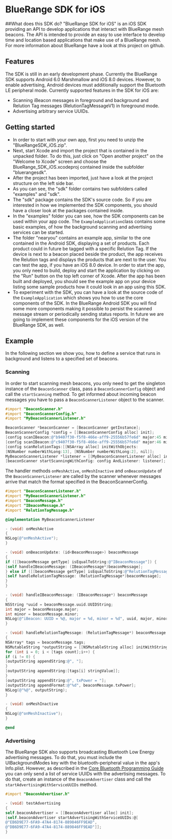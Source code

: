 # BlueRange SDK for iOS
##What does this SDK do?
"BlueRange SDK for iOS" is an iOS SDK providing an API to develop applications that interact with BlueRange mesh beacons. The API is intended to provide an easy to use interface to develop time and location based applications that make use of a BlueRange mesh. For more information about BlueRange have a look at this project on github.

## Features
The SDK is still in an early development phase. Currently the BlueRange SDK supports Android 6.0 Marshmallow and iOS 8.0 devices. However, to enable advertising, Android devices must additionally support the Bluetooth LE peripheral mode. Currently supported features in the SDK for iOS are:
- Scanning iBeacon messages in foreground and background and Relution Tag messages (RelutionTagMessageV1) in foreground mode.
- Advertising arbitrary service UUIDs.

## Getting started
- In order to start with your own app, first you need to unzip the "BlueRangeSDK_iOS.zip".
- Next, start Xcode and import the project that is contained in the unpacked folder. To do this, just click on "Open another project" on the "Welcome to Xcode" screen and choose the BlueRange_SDK_iOS.xcodeproj contained inside the subfolder "bluerangesdk".
- After the project has been imported, just have a look at the project structure on the left side bar.
- As you can see, the "sdk" folder contains two subfolders called "examples" and "sdk".
- The "sdk" package contains the SDK's source code. So if you are interested in how we implemented the SDK components, you should have a closer look at the packages contained inside.
- In the "examples" folder you can see, how the SDK components can be used within your app code. The ```ExampleApplication```class contains some basic examples, of how the background scanning and advertising services can be started.
- The folder "nearyou" contains an example app, similar to the one contained in the Android SDK, displaying a set of products. Each product could in future be tagged with a specific Relution Tag. If the device is next to a beacon placed beside the product, the app receives the Relution tags and displays the products that are next to the user. You can test the app, if you have an iOS 8.0 device. In order to start the app, you only need to build, deploy and start the application by clicking on the "Run" button on the top left corner of Xcode. After the app has been built and deployed, you should see the example app on your device listing some sample products how it could look in an app using this SDK.
- To experiment with the SDK, you can have a look at the source code of the ```ExampleApplication``` which shows you how to use the core components of the SDK. In the BlueRange Android SDK you will find some more components making it possible to persist the scanned message stream or periodically sending status reports. In future we are going to implement these components for the iOS version of the BlueRange SDK, as well.

## Example
In the following section we show you, how to define a service that runs in background and listens to a specified set of beacons.
### Scanning
In order to start scanning mesh beacons, you only need to get the singleton instance of the ```BeaconScanner``` class, pass a ```BeaconScannerConfig``` object and call the ```startScanning``` method. To get informed about incoming beacon messages you have to pass a ```BeaconScannerListener``` object to the scanner.
```objective-c
#import "BeaconScanner.h"
#import "BeaconScannerConfig.h"
#import "MyBeaconScannerListener.h"

BeaconScanner *beaconScanner = [BeaconScanner getInstance];
BeaconScannerConfig *config = [[BeaconScannerConfig alloc] init];
[config scanIBeacon:@"b9407f30-f5f8-466e-aff9-25556b57fe6d" major:45 minor:1];
[config scanIBeacon:@"c9407f30-f5f8-466e-aff9-25556b57fe6d" major:46 minor:2];
[config scanRelutionTags:[[NSArray alloc] initWithObjects:
[NSNumber numberWithLong:13], [NSNumber numberWithLong:2], nil]];
MyBeaconScannerListener *listener = [[MyBeaconScannerListener alloc] init];
[beaconScanner startScanningWithConfig: config AndListener: listener];
```

The handler methods ```onMeshActive```, ```onMeshInactive``` and ```onBeaconUpdate``` of the ```BeaconScannerListener``` are called by the scanner whenever messages arrive that match the format specified in the BeaconScannerConfig.
```objective-c
#import "BeaconScannerListener.h"
#import "MyBeaconScannerListener.h"
#import "BeaconMessage.h"
#import "IBeaconMessage.h"
#import "RelutionTagMessage.h"

@implementation MyBeaconScannerListener

- (void) onMeshActive
{
NSLog(@"onMeshActive");
}

- (void) onBeaconUpdate: (id<BeaconMessage>) beaconMessage
{
if ([[beaconMessage getType] isEqualToString:@"IBeaconMessage"]) {
[self handleIBeaconMessage: (IBeaconMessage*)beaconMessage];
} else if ([[beaconMessage getType] isEqualToString:@"RelutionTagMessageV1"]) {
[self handleRelutionTagMessage: (RelutionTagMessage*)beaconMessage];
}
}

- (void) handleIBeaconMessage: (IBeaconMessage*) beaconMessage
{
NSString *uuid = beaconMessage.uuid.UUIDString;
int major = beaconMessage.major;
int minor = beaconMessage.minor;
NSLog(@"iBeacon: UUID = %@, major = %d, minor = %d", uuid, major, minor);
}

- (void) handleRelutionTagMessage: (RelutionTagMessage*) beaconMessage
{
NSArray* tags = beaconMessage.tags;
NSMutableString *outputString = [[NSMutableString alloc] initWithString:@"RelutionTagMessageV1: tags = "];
for (int i = 0; i < [tags count];i++) {
if (i != 0) {
[outputString appendString:@", "];
}
[outputString appendString:[tags[i] stringValue]];
}
[outputString appendString:@", txPower = "];
[outputString appendFormat:@"%d", beaconMessage.txPower];
NSLog(@"%@", outputString);
}

- (void) onMeshInactive
{
NSLog(@"onMeshInactive");
}

@end
```
### Advertising
The BlueRange SDK also supports broadcasting Bluetooth Low Energy advertising messages. To do that, you must include the UIBackgroundModes key with the bluetooth-peripheral value in the app's Info.plist. However, as described in the [Core Bluetooth Programming Guide](https://developer.apple.com/library/ios/documentation/NetworkingInternetWeb/Conceptual/CoreBluetooth_concepts/CoreBluetoothBackgroundProcessingForIOSApps/PerformingTasksWhileYourAppIsInTheBackground.html) you can only send a list of service UUIDs with the advertising messages. To do that, create an instance of the ```BeaconAdvertiser``` class and call the ```startAdvertisingWithServiceUUIDs``` method.
```objective-c
#import "BeaconAdvertiser.h"

- (void) testAdvertising
{
self.beaconAdvertiser = [[BeaconAdvertiser alloc] init];
[self.beaconAdvertiser startAdvertisingWithServiceUUIDs:@[
@"EB6D9E77-6FA9-47A4-8174-889846FF9EAD",
@"DB6D9E77-6FA9-47A4-8174-889846FF9EAD"]];
}
```

